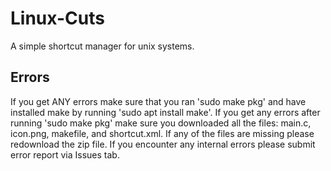 # Linux-Cuts
A simple shortcut manager for unix systems.

## Errors
If you get ANY errors make sure that you ran 'sudo make pkg' and have installed make by running 'sudo apt install make'. If you get any errors after running 'sudo make pkg' make sure you downloaded all the files: main.c, icon.png, makefile, and shortcut.xml. If any of the files are missing please redownload the zip file. If you encounter any internal errors please submit error report via Issues tab.
